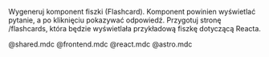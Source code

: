 Wygeneruj komponent fiszki (Flashcard). Komponent powinien wyświetlać pytanie, a po kliknięciu pokazywać odpowiedź. Przygotuj stronę /flashcards, która będzie wyświetlała przykładową fiszkę dotyczącą Reacta. 

@shared.mdc @frontend.mdc @react.mdc @astro.mdc 